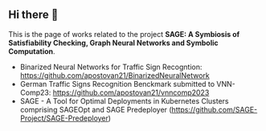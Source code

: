 ## Hi there 👋

This is the page of works related to the project **SAGE: A Symbiosis of Satisfiability Checking, Graph Neural Networks and Symbolic Computation**.

* Binarized Neural Networks for Traffic Sign Recogntion: https://github.com/apostovan21/BinarizedNeuralNetwork
* German Traffic Signs Recognition Benckmark submitted to VNN-Comp23: https://github.com/apostovan21/vnncomp2023
* SAGE - A Tool for Optimal Deployments in Kubernetes Clusters comprising SAGEOpt and SAGE Predeployer (https://github.com/SAGE-Project/SAGE-Predeployer)





<!--

**Here are some ideas to get you started:**

🙋‍♀️ A short introduction - what is your organization all about?
🌈 Contribution guidelines - how can the community get involved?
👩‍💻 Useful resources - where can the community find your docs? Is there anything else the community should know?
🍿 Fun facts - what does your team eat for breakfast?
🧙 Remember, you can do mighty things with the power of [Markdown](https://docs.github.com/github/writing-on-github/getting-started-with-writing-and-formatting-on-github/basic-writing-and-formatting-syntax)
-->

